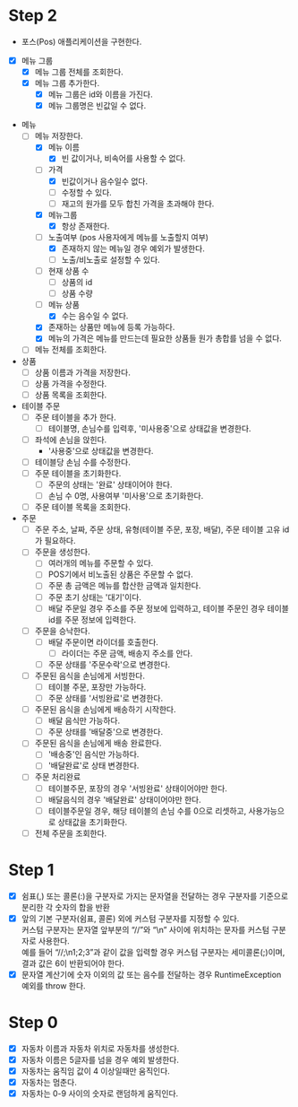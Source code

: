 # Step 2
- 포스(Pos) 애플리케이션을 구현한다.
- [x] 메뉴 그룹
  - [x] 메뉴 그룹 전체를 조회한다.
  - [x] 메뉴 그룹 추가한다.
    - [x] 메뉴 그룹은 id와 이름을 가진다.
    - [x] 메뉴 그룹명은 빈값일 수 없다.
- 메뉴
  - [ ] 메뉴 저장한다.
      - [x] 메뉴 이름
        - [x] 빈 값이거나, 비속어를 사용할 수 없다.
      - [ ] 가격
          - [x] 빈값이거나 음수일수 없다.
          - [ ] 수정할 수 있다.
          - [ ] 재고의 원가를 모두 합친 가격을 초과해야 한다.
      - [x] 메뉴그룹
        - [x] 항상 존재한다.
      - [ ] 노출여부 (pos 사용자에게 메뉴를 노출할지 여부)
        - [x] 존재하지 않는 메뉴일 경우 예외가 발생한다.
        - [ ] 노출/비노출로 설정할 수 있다.
      - [ ] 현재 상품 수
        - [ ] 상품의 id
        - [ ] 상품 수량
      - [ ] 메뉴 상품
        - [x] 수는 음수일 수 없다.
      - [x] 존재하는 상품만 메뉴에 등록 가능하다.
      - [x] 메뉴의 가격은 메뉴를 만드는데 필요한 상품들 원가 총합를 넘을 수 없다. 
  - [ ] 메뉴 전체를 조회한다.
- 상품
  - [ ] 상품 이름과 가격을 저장한다.
  - [ ] 상품 가격을 수정한다.
  - [ ] 상품 목록을 조회한다.
- 테이블 주문
  - [ ] 주문 테이블을 추가 한다.
    - [ ] 테이블명, 손님수를 입력후, '미사용중'으로 상태값을 변경한다.
  - [ ] 좌석에 손님을 앉힌다.
    - '사용중'으로 상태값을 변경한다.
  - [ ] 테이블당 손님 수를 수정한다.
  - [ ] 주문 테이블을 초기화한다.
    - [ ] 주문의 상태는 '완료' 상태이어야 한다.
    - [ ] 손님 수 0명, 사용여부 '미사용'으로 초기화한다.
  - [ ] 주문 테이블 목록을 조회한다.
- 주문 
  - [ ] 주문 주소, 날짜, 주문 상태, 유형(테이블 주문, 포장, 배달), 주문 테이블 고유 id가 필요하다.
  - [ ] 주문을 생성한다.
    - [ ] 여러개의 메뉴를 주문할 수 있다.
    - [ ] POS기에서 비노출된 상품은 주문할 수 없다.
    - [ ] 주문 총 금액은 메뉴를 합산한 금액과 일치한다.
    - [ ] 주문 초기 상태는 '대기'이다.
    - [ ] 배달 주문일 경우 주소를 주문 정보에 입력하고, 테이블 주문인 경우 테이블 id를 주문 정보에 입력한다.
  - [ ] 주문을 승낙한다.
    - [ ] 배달 주문이면 라이더를 호출한다.
      - [ ] 라이더는 주문 금액, 배송지 주소를 안다.
    - [ ] 주문 상태를 '주문수락'으로 변경한다.
  - [ ] 주문된 음식을 손님에게 서빙한다.
    - [ ] 테이블 주문, 포장만 가능하다.
    - [ ] 주문 상태를 '서빙완료'로 변경한다.
  - [ ] 주문된 음식을 손님에게 배송하기 시작한다.
    - [ ] 배달 음식만 가능하다.
    - [ ] 주문 상태를 '배달중'으로 변경한다.
  - [ ] 주문된 음식을 손님에게 배송 완료한다.
    - [ ] '배송중'인 음식만 가능하다.
    - [ ] '배달완료'로 상태 변경한다.
  - [ ] 주문 처리완료
    - [ ] 테이블주문, 포장의 경우 '서빙완료' 상태이어야만 한다.
    - [ ] 배달음식의 경우 '배달완료' 상태이어야만 한다.
    - [ ] 테이블주문일 경우, 해당 테이블의 손님 수를 0으로 리셋하고, 사용가능으로 상태값을 초기화한다.
  - [ ] 전체 주문을 조회한다. 

# Step 1
- [x] 쉼표(,) 또는 콜론(:)을 구분자로 가지는 문자열을 전달하는 경우 구분자를 기준으로 분리한 각 숫자의 합을 반환  
- [x] 앞의 기본 구분자(쉼표, 콜론) 외에 커스텀 구분자를 지정할 수 있다.  
커스텀 구분자는 문자열 앞부분의 “//”와 “\n” 사이에 위치하는 문자를 커스텀 구분자로 사용한다.  
예를 들어 “//;\n1;2;3”과 같이 값을 입력할 경우 커스텀 구분자는 세미콜론(;)이며, 결과 값은 6이 반환되어야 한다.
- [x] 문자열 계산기에 숫자 이외의 값 또는 음수를 전달하는 경우 RuntimeException 예외를 throw 한다.

# Step 0
- [x] 자동차 이름과 자동차 위치로 자동차를 생성한다.
- [x] 자동차 이름은 5글자를 넘을 경우 예외 발생한다.
- [x] 자동차는 움직임 값이 4 이상일때만 움직인다.
- [x] 자동차는 멈춘다.
- [x] 자동차는 0-9 사이의 숫자로 랜덤하게 움직인다.
